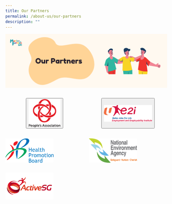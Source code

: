 ```yaml
---
title: Our Partners
permalink: /about-us/our-partners
description: ""
---
```

![](/images/About%20Us/OurPartners.png)
<div style="text-align: left;">
            <div style="margin: 0 auto; display: grid; grid-gap: 1rem; grid-template-columns: repeat(auto-fit, minmax(161px,1fr));">
                <div style="display:flex; padding-top: 15px;"><button type="image" style="margin: 0 auto;" href="www.pa.gov.sg"><img src="/images/Logos/PA logo.png" style="width: 100px; float: left;"></button></div>
							<div style="display:flex; padding-top: 15px;"><button style="margin: 0 auto;" href="www.e2i.com.sg"><img src="/images/Logos/e2i_Logo2.png" style="width: 150px; float: left;"></button></div>
							<div style="display:flex; padding-top: 15px;"><img src="/images/Logos/HPB_Logo.png" style="width: 150px; float: left;"> </div>
							<div style="display:flex; padding-top: 15px;"><img src="/images/Logos/NEA_Logo.png" style="width: 150px; float: left;"> </div>
							<div style="display:flex; padding-top: 15px;"><img src="/images/Logos/ActiveSG_Logo.png" style="width: 150px; float: left;"> </div>